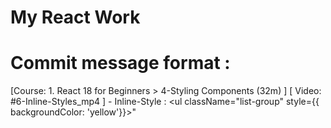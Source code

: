 # My React Work

# Commit message format : 

[Course: 1. React 18 for Beginners > 4-Styling Components (32m) ] [ Video: #6-Inline-Styles_mp4 ] - Inline-Style : <ul className="list-group" style={{ backgroundColor: 'yellow'}}>" 



